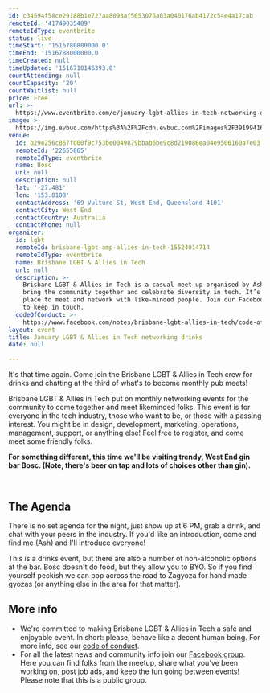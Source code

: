 ```yaml
---
id: c34594f58ce29188b1e727aa8093af5653076a03a040176ab4172c54e4a17cab
remoteId: '41749035489'
remoteIdType: eventbrite
status: live
timeStart: '1516780800000.0'
timeEnd: '1516788000000.0'
timeCreated: null
timeUpdated: '1516710146393.0'
countAttending: null
countCapacity: '20'
countWaitlist: null
price: Free
url: >-
  https://www.eventbrite.com/e/january-lgbt-allies-in-tech-networking-drinks-tickets-41749035489?aff=ebapi
image: >-
  https://img.evbuc.com/https%3A%2F%2Fcdn.evbuc.com%2Fimages%2F39199416%2F51618020442%2F1%2Foriginal.jpg?s=6a40729380edd4f62d4e08803416eb14
venue:
  id: b29e256c867fd00f9c753be0049879bbab6be9c8d219086ea04e9506160a7e03
  remoteId: '22655865'
  remoteIdType: eventbrite
  name: Bosc
  url: null
  description: null
  lat: '-27.481'
  lon: '153.0108'
  contactAddress: '69 Vulture St, West End, Queensland 4101'
  contactCity: West End
  contactCountry: Australia
  contactPhone: null
organizer:
  id: lgbt
  remoteId: brisbane-lgbt-amp-allies-in-tech-15524014714
  remoteIdType: eventbrite
  name: Brisbane LGBT & Allies in Tech
  url: null
  description: >-
    Brisbane LGBT & Allies in Tech is a casual meet-up organised by Ash Kyd to
    bring the community together and celebrate diversity in tech. It’s a great
    place to meet and network with like-minded people. Join our Facebook group
    to keep in touch.
  codeOfConduct: >-
    https://www.facebook.com/notes/brisbane-lgbt-allies-in-tech/code-of-conduct/350106142084029/
layout: event
title: January LGBT & Allies in Tech networking drinks
date: null

---
```

<P>It's that time again. Come join the Brisbane LGBT &amp; Allies in Tech crew for drinks and chatting at the third of what's to become monthly pub meets!</P>
<P>Brisbane LGBT &amp; Allies in Tech put on monthly networking events for the community to come together and meet likeminded folks. This event is for everyone in the tech industry, those who want to be, or those with a passing interest. You might be in design, development, marketing, operations, management, support, or anything else! Feel free to register, and come meet some friendly folks.</P>
<P><STRONG>For something different, this time we'll be visiting trendy, West End gin bar Bosc. (Note, there's beer on tap and lots of choices other than gin).</STRONG></P>
<P><BR></P>
<H2>The Agenda</H2>
<P>There is no set agenda for the night, just show up at 6 PM, grab a drink, and chat with your peers in the industry. If you'd like an introduction, come and find me (Ash) and I'll introduce everyone!</P>
<P>This is a drinks event, but there are also a number of non-alcoholic options at the bar. Bosc doesn't do food, but they allow you to BYO. So if you find yourself peckish we can pop across the road to Zagyoza for hand made gyozas (or anything else in the area for that matter).</P>
<H2>More info</H2>
<UL>
<LI>We're committed to making Brisbane LGBT &amp; Allies in Tech a safe and enjoyable event. In short: please, behave like a decent human being. For more info, see our <A HREF="https://www.facebook.com/notes/brisbane-lgbt-allies-in-tech/code-of-conduct/350106142084029/" TARGET="_blank" REL="noreferrer noopener nofollow noopener noreferrer nofollow">code of conduct</A>.</LI>
<LI>For all the latest news and community info join our <A HREF="https://www.facebook.com/groups/bne.lgbt.tech/" TARGET="_blank" REL="noreferrer noopener nofollow noopener noreferrer nofollow">Facebook group</A>. Here you can find folks from the meetup, share what you've been working on, post job ads, and keep the fun going between events! Please note that this is a public group.</LI>
</UL>
